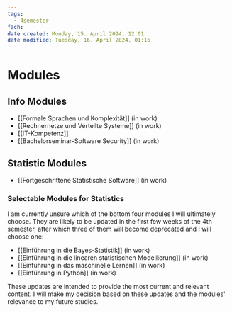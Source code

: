 ```yaml
---
tags:
  - 4semester
fach: 
date created: Monday, 15. April 2024, 12:01
date modified: Tuesday, 16. April 2024, 01:16
---
```


# Modules

## Info Modules
- [[Formale Sprachen und Komplexität]] (in work)
- [[Rechnernetze und Verteilte Systeme]] (in work)
- [[IT-Kompetenz]]
- [[Bachelorseminar-Software Security]] (in work)

## Statistic Modules

- [[Fortgeschrittene Statistische Software]] (in work)

### Selectable Modules for Statistics

I am currently unsure which of the bottom four modules I will ultimately choose. They are likely to be updated in the first few weeks of the 4th semester, after which three of them will become deprecated and I will choose one:

- [[Einführung in die Bayes-Statistik]] (in work)
- [[Einführung in die linearen statistischen Modellierung]] (in work)
- [[Einführung in das maschinelle Lernen]] (in work)
- [[Einführung in Python]] (in work)

These updates are intended to provide the most current and relevant content. I will make my decision based on these updates and the modules' relevance to my future studies.
